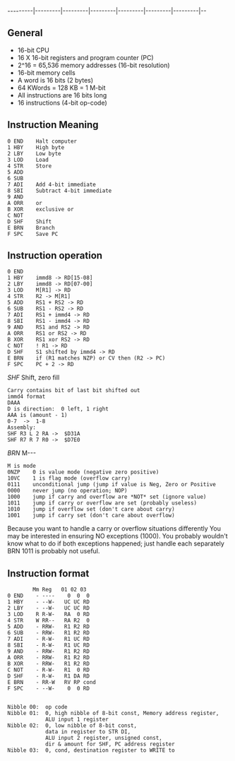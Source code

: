 ﻿---------|---------|---------|---------|---------|---------|---------|--

General
-------

- 16-bit CPU
- 16 X 16-bit registers and program counter (PC)
- 2^16 = 65,536 memory addresses (16-bit resolution)
- 16-bit memory cells
- A word is 16 bits (2 bytes)
- 64 KWords = 128 KB = 1 M-bit
- All instructions are 16 bits long
- 16 instructions (4-bit op-code)


Instruction Meaning
-------------------

    0 END    Halt computer
    1 HBY    High byte
    2 LBY    Low byte
    3 LOD    Load
    4 STR    Store
    5 ADD
    6 SUB
    7 ADI    Add 4-bit immediate
    8 SBI    Subtract 4-bit immediate
    9 AND
    A ORR    or
    B XOR    exclusive or
    C NOT
    D SHF    Shift
    E BRN    Branch
    F SPC    Save PC


Instruction operation
--------------------

    0 END
    1 HBY    immd8 -> RD[15-08]
    2 LBY    immd8 -> RD[07-00]
    3 LOD    M[R1] -> RD
    4 STR    R2 -> M[R1]
    5 ADD    RS1 + RS2 -> RD
    6 SUB    RS1 - RS2 -> RD
    7 ADI    RS1 + immd4 -> RD
    8 SBI    RS1 - immd4 -> RD
    9 AND    RS1 and RS2 -> RD
    A ORR    RS1 or RS2 -> RD
    B XOR    RS1 xor RS2 -> RD
    C NOT    ! R1 -> RD
    D SHF    S1 shifted by immd4 -> RD
    E BRN    if (R1 matches NZP) or CV then (R2 -> PC)
    F SPC    PC + 2 -> RD


*SHF*  Shift, zero fill

    Carry contains bit of last bit shifted out
    immd4 format
    DAAA
    D is direction:  0 left, 1 right
    AAA is (amount - 1)
    0-7  ->  1-8
    Assembly:
    SHF R3 L 2 RA ->  $D31A
    SHF R7 R 7 R0 ->  $D7E0


*BRN* M---

    M is mode
    0NZP    0 is value mode (negative zero positive)
    10VC    1 is flag mode (overflow carry)
    0111    unconditional jump (jump if value is Neg, Zero or Positive
    0000    never jump (no operation; NOP)
    1000    jump if carry and overflow are *NOT* set (ignore value)
    1011    jump if carry or overflow are set (probably useless)
    1010    jump if overflow set (don't care about carry)
    1001    jump if carry set (don't care about overflow)

Because you want to handle a carry or overflow situations differently
You may be interested in ensuring NO exceptions (1000). You probably
wouldn't know what to do if both exceptions happened;
just handle each separately
BRN 1011 is probably not useful.


Instruction format
------------------

            Mm Reg   01 02 03
    0 END    - ----    0  0  0
    1 HBY    - --W-   UC UC RD
    2 LBY    - --W-   UC UC RD
    3 LOD    R R-W-   RA  0 RD
    4 STR    W RR--   RA R2  0
    5 ADD    - RRW-   R1 R2 RD
    6 SUB    - RRW-   R1 R2 RD
    7 ADI    - R-W-   R1 UC RD
    8 SBI    - R-W-   R1 UC RD
    9 AND    - RRW-   R1 R2 RD
    A ORR    - RRW-   R1 R2 RD
    B XOR    - RRW-   R1 R2 RD
    C NOT    - R-W-   R1  0 RD
    D SHF    - R-W-   R1 DA RD
    E BRN    - RR-W   RV RP cond
    F SPC    - --W-    0  0 RD


    Nibble 00:  op code
    Nibble 01:  0, high nibble of 8-bit const, Memory address register,
                ALU input 1 register
    Nibble 02:  0, low nibble of 8-bit const,
                data in register to STR DI,
                ALU input 2 register, unsigned const,
                dir & amount for SHF, PC address register
    Nibble 03:  0, cond, destination register to WRITE to
